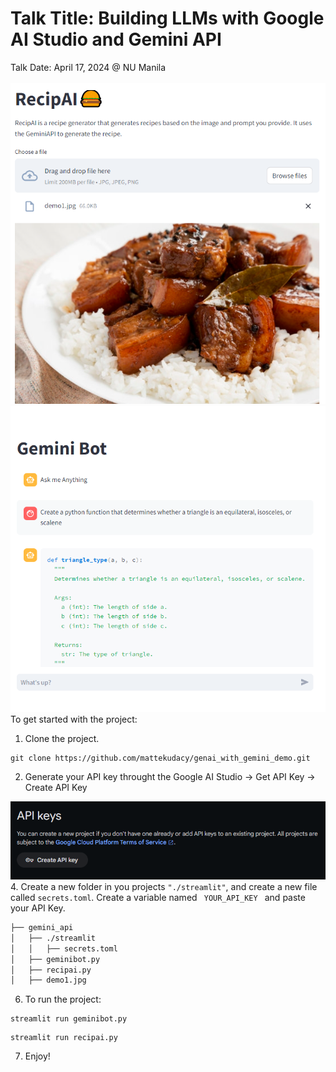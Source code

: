 # Talk Title: Building LLMs with Google AI Studio and Gemini API
Talk Date: April 17, 2024 @ NU Manila 
<br>
<br>
<img src="img/demo1.PNG?raw=true" alt="Demo 1"/> <img src="img/demo2.PNG?raw=true" alt="Demo 2"/>
<br>
To get started with the project:
1. Clone the project.
```
git clone https://github.com/mattekudacy/genai_with_gemini_demo.git
```
2. Generate your API key throught the Google AI Studio -> Get API Key -> Create API Key
<img src="img/api.PNG?raw=true" alt="Demo 1"/>
4. Create a new folder in you projects <code>"./streamlit"</code>, and create a new file called <code>secrets.toml</code>. Create a variable named <code> YOUR_API_KEY </code> and paste your API Key.

```bash
├── gemini_api
│   ├── ./streamlit
│   │   ├── secrets.toml
│   ├── geminibot.py
│   ├── recipai.py
│   ├── demo1.jpg
```

6. To run the project:
```
streamlit run geminibot.py
```
```
streamlit run recipai.py
```

7. Enjoy!

